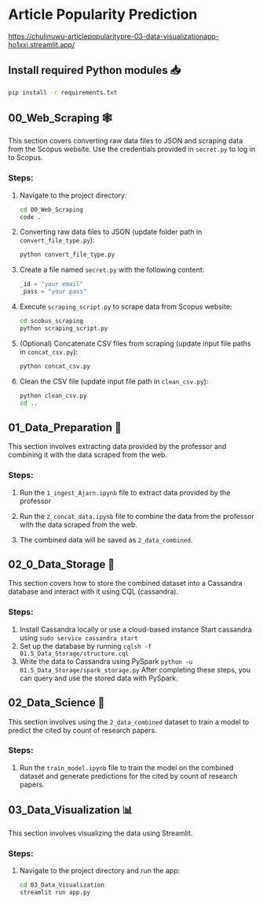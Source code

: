 # Article Popularity Prediction
https://chulinuwu-articlepopularitypre-03-data-visualizationapp-ho1xxi.streamlit.app/

## Install required Python modules 📥
   ```bash
   pip install -r requirements.txt
   ```

## 00_Web_Scraping 🕸️
This section covers converting raw data files to JSON and scraping data from the Scopus website. Use the credentials provided in `secret.py` to log in to Scopus.

### Steps:
1. Navigate to the project directory:
   ```bash
   cd 00_Web_Scraping
   code .
   ```

2. Converting raw data files to JSON (update folder path in `convert_file_type.py`):
   ```bash
   python convert_file_type.py
   ```

3. Create a file named `secret.py` with the following content:
   ```python
   _id = "your email"
   _pass = "your pass"
   ```

4. Execute `scraping_script.py` to scrape data from Scopus website:
   ```bash
   cd scobus_scraping
   python scraping_script.py
   ```

5. (Optional) Concatenate CSV files from scraping (update input file paths in `concat_csv.py`):
   ```bash
   python concat_csv.py
   ```

6. Clean the CSV file (update input file path in `clean_csv.py`):
   ```bash
   python clean_csv.py
   cd ..
   ```

## 01_Data_Preparation 🧹
This section involves extracting data provided by the professor and combining it with the data scraped from the web.

### Steps:
1. Run the `1_ingest_Ajarn.ipynb` file to extract data provided by the professor

2. Run the `2_concat_data.ipynb` file to combine the data from the professor with the data scraped from the web.

3. The combined data will be saved as `2_data_combined`.

## 02_0_Data_Storage 💾
This section covers how to store the combined dataset into a Cassandra database and interact with it using CQL (cassandra).

### Steps:
1. Install Cassandra locally or use a cloud-based instance
   Start cassandra using `sudo service cassandra start`
2. Set up the database by running `cqlsh -f 01.5_Data_Storage/structure.cql` 
3. Write the data to Cassandra using PySpark `python -u 01.5_Data_Storage/spark_storage.py` 
After completing these steps, you can query and use the stored data with PySpark.

## 02_Data_Science 🔬
This section involves using the `2_data_combined` dataset to train a model to predict the cited by count of research papers.

### Steps:
1. Run the `train_model.ipynb` file to train the model on the combined dataset and generate predictions for the cited by count of research papers.

## 03_Data_Visualization 📊
This section involves visualizing the data using Streamlit.

### Steps:
1. Navigate to the project directory and run the app:
   ```bash
   cd 03_Data_Visualization
   streamlit run app.py
   ```


<!-- ## Instructions

You can train model by yourself using Data3_en.ipynb or smthing. and adjust parameter by yourself.
but if you lazy you can just copy model that i push it on repository, 90 percent of data is from scopus.

## Try it your self

https://chulinuwu-articlepopularityprediction-app-dev-cpmott.streamlit.app/ -->

